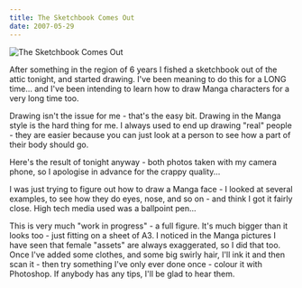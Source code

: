 ```yaml
---
title: The Sketchbook Comes Out
date: 2007-05-29
---
```


![The Sketchbook Comes Out](https://source.unsplash.com/y7GlIdTUOvo/1600x900)

After something in the region of 6 years I fished a sketchbook out of the attic tonight, and started drawing. I've been meaning to do this for a LONG time... and I've been intending to learn how to draw Manga characters for a very long time too.

Drawing isn't the issue for me - that's the easy bit. Drawing in the Manga style is the hard thing for me. I always used to end up drawing "real" people - they are easier because you can just look at a person to see how a part of their body should go.

Here's the result of tonight anyway - both photos taken with my camera phone, so I apologise in advance for the crappy quality...

I was just trying to figure out how to draw a Manga face - I looked at several examples, to see how they do eyes, nose, and so on - and think I got it fairly close. High tech media used was a ballpoint pen...

This is very much "work in progress" - a full figure. It's much bigger than it looks too - just fitting on a sheet of A3. I noticed in the Manga pictures I have seen that female "assets" are always exaggerated, so I did that too. Once I've added some clothes, and some big swirly hair, I'll ink it and then scan it - then try something I've only ever done once - colour it with Photoshop. If anybody has any tips, I'll be glad to hear them.